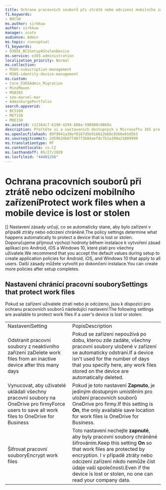 ```yaml
---
title: Ochrana pracovních souborů při ztrátě nebo odcizení mobilního zařízení
f1.keywords:
- NOCSH
ms.author: sirkkuw
author: sirkkuw
manager: scotv
audience: Admin
ms.topic: conceptual
f1_keywords:
- O365E_BCSSetup4StolenDevice
ms.service: o365-administration
localization_priority: Normal
ms.collection:
- M365-subscription-management
- M365-identity-device-management
ms.custom:
- Core_O365Admin_Migration
- MiniMaven
- MSB365
- seo-marvel-mar
- AdminSurgePortfolio
search.appverid:
- BCS160
- MET150
- MOE150
ms.assetid: c12164c7-6190-4294-b88a-590580c9869a
description: Přečtěte si o nastaveních dostupných v Microsoftu 365 pro firmy, které chrání pracovní soubory v případě ztráty nebo odcizení zařízení uživatele.
ms.openlocfilehash: 89f9041a39ef0167d5b918622b68c9566e65d5b3
ms.sourcegitcommit: 2d59b24b877487f3b84aefdc7b1e200a21009999
ms.translationtype: MT
ms.contentlocale: cs-CZ
ms.lasthandoff: 05/27/2020
ms.locfileid: "44401256"
---
```

# <a name="protect-work-files-when-a-mobile-device-is-lost-or-stolen"></a><span data-ttu-id="37eab-103">Ochrana pracovních souborů při ztrátě nebo odcizení mobilního zařízení</span><span class="sxs-lookup"><span data-stu-id="37eab-103">Protect work files when a mobile device is lost or stolen</span></span>

<span data-ttu-id="37eab-104">[] Nastavení zásady určují, co se automaticky stane, aby bylo zařízení v případě ztráty nebo odcizení chráněné.</span><span class="sxs-lookup"><span data-stu-id="37eab-104">The policy settings determine what happens automatically to protect a device that is lost or stolen.</span></span> <span data-ttu-id="37eab-105">Doporučujeme přijmout výchozí hodnoty během instalace k vytvoření zásad aplikací pro Android, iOS a Windows 10, které platí pro všechny uživatele.</span><span class="sxs-lookup"><span data-stu-id="37eab-105">We recommend that you accept the default values during setup to create application policies for Android, iOS, and Windows 10 that apply to all users.</span></span> <span data-ttu-id="37eab-106">Další zásady můžete vytvořit po dokončení instalace.</span><span class="sxs-lookup"><span data-stu-id="37eab-106">You can create more policies after setup completes.</span></span>
  
## <a name="settings-that-protect-work-files"></a><span data-ttu-id="37eab-107">Nastavení chránící pracovní soubory</span><span class="sxs-lookup"><span data-stu-id="37eab-107">Settings that protect work files</span></span>

<span data-ttu-id="37eab-108">Pokud se zařízení uživatele ztratí nebo je odcizeno, jsou k dispozici pro ochranu pracovních souborů následující nastavení:</span><span class="sxs-lookup"><span data-stu-id="37eab-108">The following settings are available to protect work files if a user's device is lost or stolen:</span></span>
  
|||
|:-----|:-----|
|<span data-ttu-id="37eab-109">Nastavení</span><span class="sxs-lookup"><span data-stu-id="37eab-109">Setting</span></span>  <br/> |<span data-ttu-id="37eab-110">Popis</span><span class="sxs-lookup"><span data-stu-id="37eab-110">Description</span></span>  <br/> |
|<span data-ttu-id="37eab-111">Odstranit pracovní soubory z neaktivního zařízení za</span><span class="sxs-lookup"><span data-stu-id="37eab-111">Delete work files from an inactive device after this many days</span></span>  <br/> |<span data-ttu-id="37eab-112">Pokud se zařízení nepoužívá po dobu, kterou zde zadáte, všechny pracovní soubory uložené v zařízení se automaticky odstraní.</span><span class="sxs-lookup"><span data-stu-id="37eab-112">If a device isn't used for the number of days that you specify here, any work files stored on the device are automatically deleted.</span></span>  <br/> |
|<span data-ttu-id="37eab-113">Vynucovat, aby uživatelé ukládali všechny pracovní soubory na OneDrive pro firmy</span><span class="sxs-lookup"><span data-stu-id="37eab-113">Force users to save all work files to OneDrive for Business</span></span>  <br/> |<span data-ttu-id="37eab-114">Pokud je toto nastavení **Zapnuto**, je jediným dostupným umístěním pro uložení pracovních souborů OneDrive pro firmy.</span><span class="sxs-lookup"><span data-stu-id="37eab-114">If this setting is **On**, the only available save location for work files is OneDrive for Business.</span></span>  <br/> |
|<span data-ttu-id="37eab-115">Šifrovat pracovní soubory</span><span class="sxs-lookup"><span data-stu-id="37eab-115">Encrypt work files</span></span>  <br/> |<span data-ttu-id="37eab-116">Toto nastavení nechejte **zapnuté**, aby byly pracovní soubory chráněné šifrováním.</span><span class="sxs-lookup"><span data-stu-id="37eab-116">Keep this setting **On** so that work files are protected by encryption.</span></span> <span data-ttu-id="37eab-117">I v případě ztráty nebo odcizení zařízení nikdo nemůže číst údaje vaší společnosti.</span><span class="sxs-lookup"><span data-stu-id="37eab-117">Even if the device is lost or stolen, no one can read your company data.</span></span>  <br/> |
   

